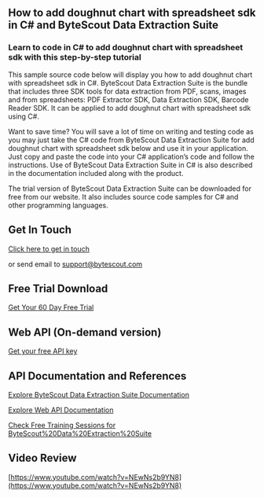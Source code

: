 ## How to add doughnut chart with spreadsheet sdk in C# and ByteScout Data Extraction Suite

### Learn to code in C# to add doughnut chart with spreadsheet sdk with this step-by-step tutorial

This sample source code below will display you how to add doughnut chart with spreadsheet sdk in C#. ByteScout Data Extraction Suite is the bundle that includes three SDK tools for data extraction from PDF, scans, images and from spreadsheets: PDF Extractor SDK, Data Extraction SDK, Barcode Reader SDK. It can be applied to add doughnut chart with spreadsheet sdk using C#.

Want to save time? You will save a lot of time on writing and testing code as you may just take the C# code from ByteScout Data Extraction Suite for add doughnut chart with spreadsheet sdk below and use it in your application. Just copy and paste the code into your C# application’s code and follow the instructions. Use of ByteScout Data Extraction Suite in C# is also described in the documentation included along with the product.

The trial version of ByteScout Data Extraction Suite can be downloaded for free from our website. It also includes source code samples for C# and other programming languages.

## Get In Touch

[Click here to get in touch](https://bytescout.zendesk.com/hc/en-us/requests/new?subject=ByteScout%20Data%20Extraction%20Suite%20Question)

or send email to [support@bytescout.com](mailto:support@bytescout.com?subject=ByteScout%20Data%20Extraction%20Suite%20Question) 

## Free Trial Download

[Get Your 60 Day Free Trial](https://bytescout.com/download/web-installer?utm_source=github-readme)

## Web API (On-demand version)

[Get your free API key](https://pdf.co/documentation/api?utm_source=github-readme)

## API Documentation and References

[Explore ByteScout Data Extraction Suite Documentation](https://bytescout.com/documentation/index.html?utm_source=github-readme)

[Explore Web API Documentation](https://pdf.co/documentation/api?utm_source=github-readme)

[Check Free Training Sessions for ByteScout%20Data%20Extraction%20Suite](https://academy.bytescout.com/)

## Video Review

[https://www.youtube.com/watch?v=NEwNs2b9YN8](https://www.youtube.com/watch?v=NEwNs2b9YN8)